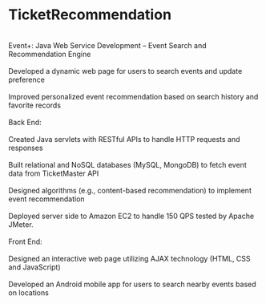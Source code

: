 # TicketRecommendation
 <br> Event+: Java Web Service Development – Event Search and Recommendation Engine</br>
      <br>Developed a dynamic web page for users to search events and update preference</br>
      <br>Improved personalized event recommendation based on search history and favorite records</br>
<br>Back End:</br>
<br>Created Java servlets with RESTful APIs to handle HTTP requests and responses</br>
<br>Built relational and NoSQL databases (MySQL, MongoDB) to fetch event data from TicketMaster API</br>
<br>Designed algorithms (e.g., content-based recommendation) to implement event recommendation</br>
<br>Deployed server side to Amazon EC2 to handle 150 QPS tested by Apache JMeter.</br>
<br>Front End:</br>
<br>Designed an interactive web page utilizing AJAX technology (HTML, CSS and JavaScript)</br>
<br>Developed an Android mobile app for users to search nearby events based on locations</br>
